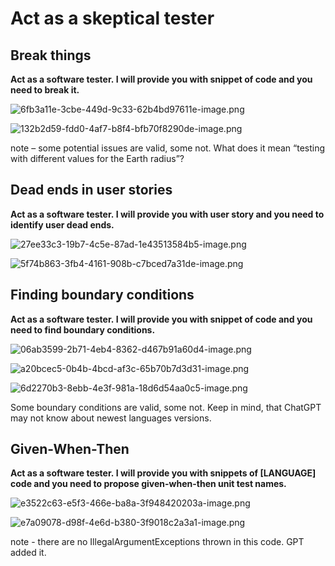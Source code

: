 # Act as a skeptical tester

## ****Break things****

**Act as a software tester. I will provide you with snippet of code and you need to break it.**

![6fb3a11e-3cbe-449d-9c33-62b4bd97611e-image.png](Act%20as%20a%20skeptical%20tester%200654959fa7874996992f32e26dd0672d/6fb3a11e-3cbe-449d-9c33-62b4bd97611e-image.png)

![132b2d59-fdd0-4af7-b8f4-bfb70f8290de-image.png](Act%20as%20a%20skeptical%20tester%200654959fa7874996992f32e26dd0672d/132b2d59-fdd0-4af7-b8f4-bfb70f8290de-image.png)

note – some potential issues are valid, some not. What does it mean “testing with different values for the Earth radius”?

## ****Dead ends in user stories****

**Act as a software tester. I will provide you with user story and you need to identify user dead ends.**

![27ee33c3-19b7-4c5e-87ad-1e43513584b5-image.png](Act%20as%20a%20skeptical%20tester%200654959fa7874996992f32e26dd0672d/27ee33c3-19b7-4c5e-87ad-1e43513584b5-image.png)

![5f74b863-3fb4-4161-908b-c7bced7a31de-image.png](Act%20as%20a%20skeptical%20tester%200654959fa7874996992f32e26dd0672d/5f74b863-3fb4-4161-908b-c7bced7a31de-image.png)

## ****Finding boundary conditions****

**Act as a software tester. I will provide you with snippet of code and you need to find boundary conditions.**

![06ab3599-2b71-4eb4-8362-d467b91a60d4-image.png](Act%20as%20a%20skeptical%20tester%200654959fa7874996992f32e26dd0672d/06ab3599-2b71-4eb4-8362-d467b91a60d4-image.png)

![a20bcec5-0b4b-4bcd-af3c-65b70b7d3d31-image.png](Act%20as%20a%20skeptical%20tester%200654959fa7874996992f32e26dd0672d/a20bcec5-0b4b-4bcd-af3c-65b70b7d3d31-image.png)

![6d2270b3-8ebb-4e3f-981a-18d6d54aa0c5-image.png](Act%20as%20a%20skeptical%20tester%200654959fa7874996992f32e26dd0672d/6d2270b3-8ebb-4e3f-981a-18d6d54aa0c5-image.png)

Some boundary conditions are valid, some not. Keep in mind, that ChatGPT may not know about newest languages versions.

## ****Given-When-Then****

**Act as a software tester. I will provide you with snippets of [LANGUAGE] code and you need to propose given-when-then unit test names.**

![e3522c63-e5f3-466e-ba8a-3f948420203a-image.png](Act%20as%20a%20skeptical%20tester%200654959fa7874996992f32e26dd0672d/e3522c63-e5f3-466e-ba8a-3f948420203a-image.png)

![e7a09078-d98f-4e6d-b380-3f9018c2a3a1-image.png](Act%20as%20a%20skeptical%20tester%200654959fa7874996992f32e26dd0672d/e7a09078-d98f-4e6d-b380-3f9018c2a3a1-image.png)

note - there are no IllegalArgumentExceptions thrown in this code. GPT added it.

##
